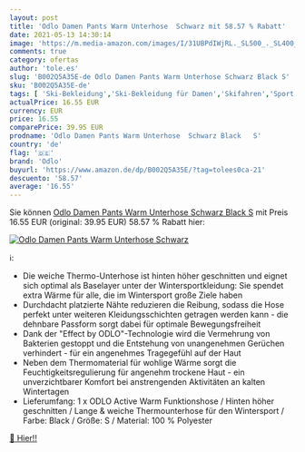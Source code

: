 ```yaml
---
layout: post
title: 'Odlo Damen Pants Warm Unterhose  Schwarz mit 58.57 % Rabatt'
date: 2021-05-13 14:30:14
image: 'https://m.media-amazon.com/images/I/31UBPdIWjRL._SL500_._SL400_.jpg'
comments: true
category: ofertas
author: 'tole.es'
slug: 'B002Q5A35E-de Odlo Damen Pants Warm Unterhose Schwarz Black S'
sku: 'B002Q5A35E-de'
tags: [ 'Ski-Bekleidung','Ski-Bekleidung für Damen','Skifahren','Sport','Sport & Freizeit','Sportausrüstung & -bekleidung','Thermo-Unterhosen & -Leggings für Damen','Thermounterwäsche für Damen','Wintersport','odlo', ]
actualPrice: 16.55 EUR
currency: EUR
price: 16.55
comparePrice: 39.95 EUR
prodname: 'Odlo Damen Pants Warm Unterhose  Schwarz Black   S'
country: 'de'
flag: '🇩🇪'
brand: 'Odlo'
buyurl: 'https://www.amazon.de/dp/B002Q5A35E/?tag=tolees0ca-21'
descuento: '58.57'
average: '16.55'
---
```


Sie können [Odlo Damen Pants Warm Unterhose  Schwarz Black   S](https://www.amazon.de/dp/B002Q5A35E/?tag=tolees0ca-21) mit Preis 16.55 EUR (original: 39.95 EUR) 58.57 % Rabatt hier:

[![Odlo Damen Pants Warm Unterhose  Schwarz](https://m.media-amazon.com/images/I/31UBPdIWjRL._SL500_._SL400_.jpg)](https://www.amazon.de/dp/B002Q5A35E/?tag=tolees0ca-21)

ℹ️:

- Die weiche Thermo-Unterhose ist hinten höher geschnitten und eignet sich optimal als Baselayer unter der Wintersportkleidung: Sie spendet extra Wärme für alle, die im Wintersport große Ziele haben
- Durchdacht platzierte Nähte reduzieren die Reibung, sodass die Hose perfekt unter weiteren Kleidungsschichten getragen werden kann - die dehnbare Passform sorgt dabei für optimale Bewegungsfreiheit
- Dank der "Effect by ODLO"-Technologie wird die Vermehrung von Bakterien gestoppt und die Entstehung von unangenehmen Gerüchen verhindert - für ein angenehmes Tragegefühl auf der Haut
- Neben dem Thermomaterial für wohlige Wärme sorgt die Feuchtigkeitsregulierung für angenehm trockene Haut - ein unverzichtbarer Komfort bei anstrengenden Aktivitäten an kalten Wintertagen
- Lieferumfang: 1 x ODLO Active Warm Funktionshose / Hinten höher geschnitten / Lange & weiche Thermounterhose für den Wintersport / Farbe: Black / Größe: S / Material: 100 % Polyester

[🛒 Hier!!](https://www.amazon.de/dp/B002Q5A35E/?tag=tolees0ca-21)
